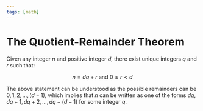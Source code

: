 ```yaml
---
tags: [math]
---
```


# The Quotient-Remainder Theorem

Given any integer $n$ and positive integer $d$, there exist unique integers
$q$ and $r$ such that:

$$
n = dq + r \text{ and } 0 \le r < d
$$

The above statement can be understood as the possible remainders can be $0, 1,
2, \ldots, (d-1)$, which implies that $n$ can be written as one of the forms
$dq, dq + 1, dq + 2, \ldots, dq + (d-1)$ for some integer $q$.
